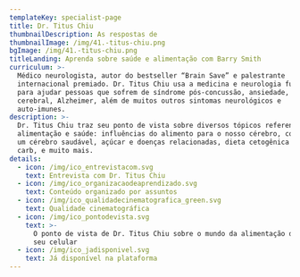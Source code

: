 ```yaml
---
templateKey: specialist-page
title: Dr. Titus Chiu
thumbnailDescription: As respostas de
thumbnailImage: /img/41.-titus-chiu.png
bgImage: /img/41.-titus-chiu.png
titleLanding: Aprenda sobre saúde e alimentação com Barry Smith
curriculum: >-
  Médico neurologista, autor do bestseller “Brain Save” e palestrante
  internacional premiado. Dr. Titus Chiu usa a medicina e neurologia funcional
  para ajudar pessoas que sofrem de síndrome pós-concussão, ansiedade, fadiga
  cerebral, Alzheimer, além de muitos outros sintomas neurológicos e
  auto-imunes.
description: >-
  Dr. Titus Chiu traz seu ponto de vista sobre diversos tópicos referentes à
  alimentação e saúde: influências do alimento para o nosso cérebro, construindo
  um cérebro saudável, açúcar e doenças relacionadas, dieta cetogênica e low
  carb, e muito mais.
details:
  - icon: /img/ico_entrevistacom.svg
    text: Entrevista com Dr. Titus Chiu
  - icon: /img/ico_organizacaodeaprendizado.svg
    text: Conteúdo organizado por assuntos
  - icon: /img/ico_qualidadecinematografica_green.svg
    text: Qualidade cinematográfica
  - icon: /img/ico_pontodevista.svg
    text: >-
      O ponto de vista de Dr. Titus Chiu sobre o mundo da alimentação direto no
      seu celular
  - icon: /img/ico_jadisponivel.svg
    text: Já disponível na plataforma
---
```


